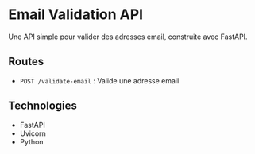 # Email Validation API

Une API simple pour valider des adresses email, construite avec FastAPI.

## Routes
- `POST /validate-email` : Valide une adresse email

## Technologies
- FastAPI
- Uvicorn
- Python
